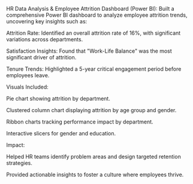 HR Data Analysis & Employee Attrition Dashboard (Power BI): Built a comprehensive Power BI dashboard to analyze employee attrition trends, uncovering key insights such as:

Attrition Rate: Identified an overall attrition rate of 16%, with significant variations across departments.

Satisfaction Insights: Found that "Work-Life Balance" was the most significant driver of attrition.

Tenure Trends: Highlighted a 5-year critical engagement period before employees leave.

Visuals Included:

Pie chart showing attrition by department.

Clustered column chart displaying attrition by age group and gender.

Ribbon charts tracking performance impact by department.

Interactive slicers for gender and education.

Impact:

Helped HR teams identify problem areas and design targeted retention strategies.

Provided actionable insights to foster a culture where employees thrive.
